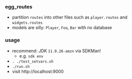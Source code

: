 ### egg_routes

* partition `routes` into other files such as `player.routes` and `widgets.routes`
* models are silly: `Player`, `Foo`, `Bar` with no database

### usage

* recommend: JDK `11.0.26-amzn` via SDKMan!
	* e.g. `sdk env`
* `. ./test_setvars.sh`
* `./run.sh`
* visit http://localhost:9000


